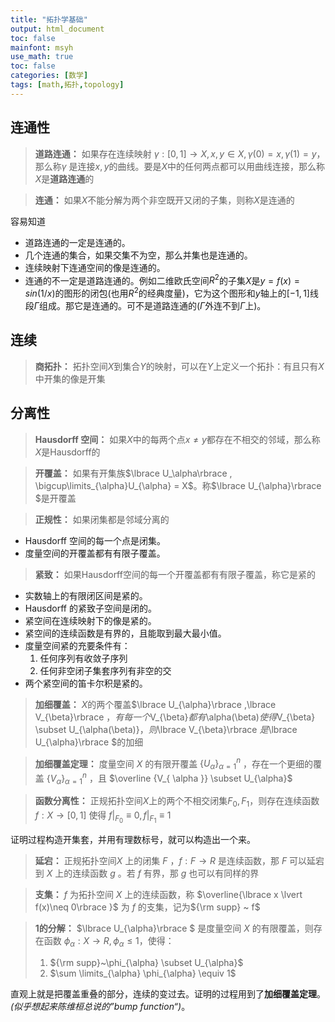 ```yaml
---
title: "拓扑学基础"
output: html_document
toc: false
mainfont: msyh
use_math: true
toc: false
categories: [数学]
tags: [math,拓扑,topology]
---
```

<meta http-equiv='Content-Type' content='text/html; charset=utf-8' />

## 连通性

> **道路连通：** 如果存在连续映射 $\gamma: [0,1] \rightarrow X, x,y\in X, \gamma(0) = x, \gamma(1) = y$，那么称$\gamma$ 是连接$x,y$的曲线。要是$X$中的任何两点都可以用曲线连接，那么称$X$是**道路连通**的

> **连通：** 如果$X$不能分解为两个非空既开又闭的子集，则称$X$是连通的

容易知道
* 道路连通的一定是连通的。
* 几个连通的集合，如果交集不为空，那么并集也是连通的。
* 连续映射下连通空间的像是连通的。
* 连通的不一定是道路连通的。例如二维欧氏空间$R^2$的子集$X$是$y=f(x)=sin(1/x)$的图形的闭包(也用$R^2$的经典度量)，它为这个图形和$y$轴上的$[-1,1]$线段$\Gamma$组成。那它是连通的。可不是道路连通的($\Gamma$外连不到$\Gamma$上)。

## 连续

> **商拓扑：** 拓扑空间$X$到集合$Y$的映射，可以在$Y$上定义一个拓扑：有且只有$X$中开集的像是开集

## 分离性

> **Hausdorff 空间：** 如果$X$中的每两个点$x \neq y$都存在不相交的邻域，那么称$X$是Hausdorff的

> **开覆盖：** 如果有开集族$\lbrace U_\alpha\rbrace , \bigcup\limits_{\alpha}U_{\alpha} = X$。称$\lbrace U_{\alpha}\rbrace $是开覆盖

> **正规性：** 如果闭集都是邻域分离的

* Hausdorff 空间的每一个点是闭集。
* 度量空间的开覆盖都有有限子覆盖。

> **紧致：** 如果Hausdorff空间的每一个开覆盖都有有限子覆盖，称它是紧的

* 实数轴上的有限闭区间是紧的。
* Hausdorff 的紧致子空间是闭的。
* 紧空间在连续映射下的像是紧的。
* 紧空间的连续函数是有界的，且能取到最大最小值。
* 度量空间紧的充要条件有：
	1. 任何序列有收敛子序列
	2. 任何非空闭子集套序列有非空的交
* 两个紧空间的笛卡尔积是紧的。

> **加细覆盖：** $X$的两个覆盖$\lbrace U_{\alpha}\rbrace ,\lbrace V_{\beta}\rbrace $，有每一个$V_{\beta}$都有$\alpha(\beta)$使得$V_{\beta} \subset U_{\alpha(\beta)}$，则$\lbrace V_{\beta}\rbrace $是$\lbrace U_{\alpha}\rbrace $的加细

> **加细覆盖定理：** 度量空间 $X$ 的有限开覆盖 $\lbrace U_{\alpha} \rbrace ^n_{\alpha=1}$ ，存在一个更细的覆盖 $\lbrace V_{\alpha} \rbrace ^n_{\alpha = 1}$ ，且 $\overline {V_{ \alpha }} \subset U_{\alpha}$

> **函数分离性：** 正规拓扑空间$X$上的两个不相交闭集$F_0,F_1$，则存在连续函数 $f:X\rightarrow [0,1]$ 使得 $f\lvert_{F_0 }\equiv 0,f\lvert_{F_1 }\equiv 1$

证明过程构造开集套，并用有理数标号，就可以构造出一个来。

> **延宕：** 正规拓扑空间$X$ 上的闭集 $F$ ，$f:F\rightarrow R$ 是连续函数，那 $F$ 可以延宕到 $X$ 上的连续函数 $g$ 。若 $f$ 有界，那 $g$ 也可以有同样的界

> **支集：** $f$ 为拓扑空间 $X$ 上的连续函数，称 $\overline{\lbrace x \lvert f(x)\neq 0\rbrace }$ 为 $f$ 的支集，记为${\rm supp} ~ f$

> **1的分解：** $\lbrace U_{\alpha}\rbrace $ 是度量空间 $X$ 的有限覆盖，则存在函数 $\phi_{\alpha}: X \rightarrow R, \phi_{\alpha}\le 1$，使得：
> 1. ${\rm supp}~\phi_{\alpha} \subset U_{\alpha}$
> 2. $\sum \limits_{\alpha} \phi_{\alpha} \equiv 1$

直观上就是把覆盖重叠的部分，连续的变过去。证明的过程用到了**加细覆盖定理**。*(似乎想起来陈维桓总说的”bump function“)*。

